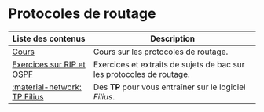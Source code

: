 # Protocoles de routage

| Liste des contenus                      | Description                                              |
| --------------------------------------- | -------------------------------------------------------- |
| [Cours](cours.md) | Cours sur les protocoles de routage. |
| [Exercices sur RIP et OSPF](exercices.md) | Exercices et extraits de sujets de bac sur les protocoles de routage. |
| [:material-network: TP Filius](tp_filius.md) | Des **TP** pour vous entraîner sur le logiciel *Filius*. |